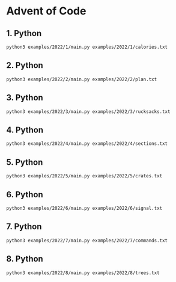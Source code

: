 # Advent of Code

## 1. Python

    python3 examples/2022/1/main.py examples/2022/1/calories.txt

## 2. Python

    python3 examples/2022/2/main.py examples/2022/2/plan.txt
    
## 3. Python

    python3 examples/2022/3/main.py examples/2022/3/rucksacks.txt

## 4. Python

    python3 examples/2022/4/main.py examples/2022/4/sections.txt

## 5. Python

    python3 examples/2022/5/main.py examples/2022/5/crates.txt
    
## 6. Python

    python3 examples/2022/6/main.py examples/2022/6/signal.txt

## 7. Python
    
    python3 examples/2022/7/main.py examples/2022/7/commands.txt

## 8. Python

    python3 examples/2022/8/main.py examples/2022/8/trees.txt
